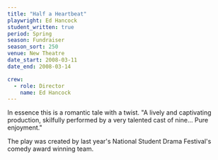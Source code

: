 ```yaml
---
title: "Half a Heartbeat"
playwright: Ed Hancock
student_written: true
period: Spring
season: Fundraiser
season_sort: 250
venue: New Theatre
date_start: 2008-03-11
date_end: 2008-03-14

crew:
  - role: Director
    name: Ed Hancock
---
```


In essence this is a romantic tale with a twist. "A lively and captivating production, skilfully performed by a very talented cast of nine... Pure enjoyment."

The play was created by last year's National Student Drama Festival's comedy award winning team.
